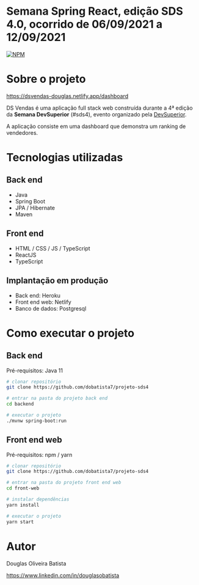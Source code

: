 # Semana Spring React, edição SDS 4.0, ocorrido de 06/09/2021 a 12/09/2021
[![NPM](https://img.shields.io/npm/l/react)](https://github.com/dobatista7/projeto-sds4/blob/master/LICENSE)

# Sobre o projeto

https://dsvendas-douglas.netlify.app/dashboard

DS Vendas é uma aplicação full stack web construída durante a 4ª edição da **Semana DevSuperior** (#sds4), evento organizado pela [DevSuperior](https://devsuperior.com "Site da DevSuperior").

A aplicação consiste em uma dashboard que demonstra um ranking de vendedores.

# Tecnologias utilizadas
## Back end
- Java
- Spring Boot
- JPA / Hibernate
- Maven
## Front end
- HTML / CSS / JS / TypeScript
- ReactJS
- TypeScript
## Implantação em produção
- Back end: Heroku
- Front end web: Netlify
- Banco de dados: Postgresql

# Como executar o projeto

## Back end
Pré-requisitos: Java 11

```bash
# clonar repositório
git clone https://github.com/dobatista7/projeto-sds4

# entrar na pasta do projeto back end
cd backend

# executar o projeto
./mvnw spring-boot:run
```

## Front end web
Pré-requisitos: npm / yarn

```bash
# clonar repositório
git clone https://github.com/dobatista7/projeto-sds4

# entrar na pasta do projeto front end web
cd front-web

# instalar dependências
yarn install

# executar o projeto
yarn start
```

# Autor

Douglas Oliveira Batista

https://www.linkedin.com/in/douglasobatista
